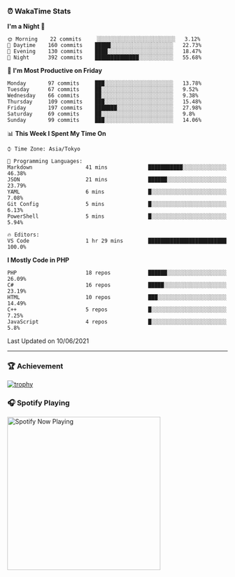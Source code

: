 ### ⏰ WakaTime Stats


<!--START_SECTION:waka-->
**I'm a Night 🦉** 

```text
🌞 Morning    22 commits     ░░░░░░░░░░░░░░░░░░░░░░░░░   3.12% 
🌆 Daytime    160 commits    █████░░░░░░░░░░░░░░░░░░░░   22.73% 
🌃 Evening    130 commits    ████░░░░░░░░░░░░░░░░░░░░░   18.47% 
🌙 Night      392 commits    ██████████████░░░░░░░░░░░   55.68%

```
📅 **I'm Most Productive on Friday** 

```text
Monday       97 commits     ███░░░░░░░░░░░░░░░░░░░░░░   13.78% 
Tuesday      67 commits     ██░░░░░░░░░░░░░░░░░░░░░░░   9.52% 
Wednesday    66 commits     ██░░░░░░░░░░░░░░░░░░░░░░░   9.38% 
Thursday     109 commits    ███░░░░░░░░░░░░░░░░░░░░░░   15.48% 
Friday       197 commits    ███████░░░░░░░░░░░░░░░░░░   27.98% 
Saturday     69 commits     ██░░░░░░░░░░░░░░░░░░░░░░░   9.8% 
Sunday       99 commits     ███░░░░░░░░░░░░░░░░░░░░░░   14.06%

```


📊 **This Week I Spent My Time On** 

```text
⌚︎ Time Zone: Asia/Tokyo

💬 Programming Languages: 
Markdown                 41 mins             ███████████░░░░░░░░░░░░░░   46.38% 
JSON                     21 mins             ██████░░░░░░░░░░░░░░░░░░░   23.79% 
YAML                     6 mins              █░░░░░░░░░░░░░░░░░░░░░░░░   7.08% 
Git Config               5 mins              █░░░░░░░░░░░░░░░░░░░░░░░░   6.13% 
PowerShell               5 mins              █░░░░░░░░░░░░░░░░░░░░░░░░   5.94%

🔥 Editors: 
VS Code                  1 hr 29 mins        █████████████████████████   100.0%

```

**I Mostly Code in PHP** 

```text
PHP                      18 repos            ██████░░░░░░░░░░░░░░░░░░░   26.09% 
C#                       16 repos            █████░░░░░░░░░░░░░░░░░░░░   23.19% 
HTML                     10 repos            ███░░░░░░░░░░░░░░░░░░░░░░   14.49% 
C++                      5 repos             █░░░░░░░░░░░░░░░░░░░░░░░░   7.25% 
JavaScript               4 repos             █░░░░░░░░░░░░░░░░░░░░░░░░   5.8%

```



 Last Updated on 10/06/2021
<!--END_SECTION:waka-->

---

### 🏆 Achievement

[![trophy](https://github-profile-trophy.vercel.app/?username=Slime-hatena&theme=flat&no-bg=true&no-frame=true&column=8)](https://github.com/ryo-ma/github-profile-trophy)

### 🎧 Spotify Playing

[<img src="https://spotify-now-playing-slime-hatena.vercel.app/api/spotify-playing" alt="Spotify Now Playing" width="350" />](https://open.spotify.com/user/slime_hatena)

<!--
**Slime-hatena/Slime-hatena** is a ✨ _special_ ✨ repository because its `README.md` (this file) appears on your GitHub profile.

Here are some ideas to get you started:

- 🔭 I’m currently working on ...
- 🌱 I’m currently learning ...
- 👯 I’m looking to collaborate on ...
- 🤔 I’m looking for help with ...
- 💬 Ask me about ...
- 📫 How to reach me: ...
- 😄 Pronouns: ...
- ⚡ Fun fact: ...
-->

